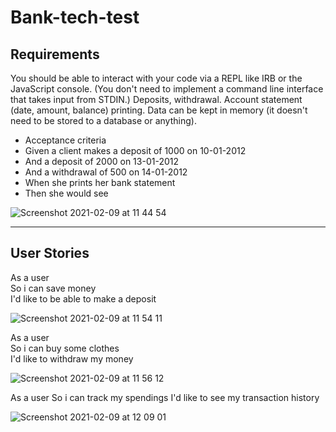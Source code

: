 # Bank-tech-test

## Requirements

You should be able to interact with your code via a REPL like IRB or the JavaScript console. (You don't need to implement a command line interface that takes input from STDIN.)
Deposits, withdrawal.
Account statement (date, amount, balance) printing.
Data can be kept in memory (it doesn't need to be stored to a database or anything).

* Acceptance criteria
* Given a client makes a deposit of 1000 on 10-01-2012
* And a deposit of 2000 on 13-01-2012
* And a withdrawal of 500 on 14-01-2012
* When she prints her bank statement
* Then she would see

![Screenshot 2021-02-09 at 11 44 54](https://user-images.githubusercontent.com/37899538/107359297-6bd62100-6acc-11eb-864b-c2371fde3b90.png)

---------------------

## User Stories 

As a user\
So i can save money\
I'd like to be able to make a deposit

![Screenshot 2021-02-09 at 11 54 11](https://user-images.githubusercontent.com/37899538/107360218-8957ba80-6acd-11eb-9e2b-875b88534f0c.png)

As a user\
So i can buy some clothes\
I'd like to withdraw my money

![Screenshot 2021-02-09 at 11 56 12](https://user-images.githubusercontent.com/37899538/107360415-d045b000-6acd-11eb-9eec-a204a1eb077a.png)

As a user 
So i can track my spendings
I'd like to see my transaction history

![Screenshot 2021-02-09 at 12 09 01](https://user-images.githubusercontent.com/37899538/107361634-9b3a5d00-6acf-11eb-921c-55507b9e673b.png)

